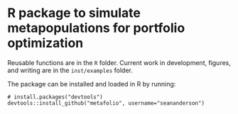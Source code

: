 # R package to simulate metapopulations for portfolio optimization

Reusable functions are in the `R` folder. Current work in development, figures, and writing are in the `inst/examples` folder.

The package can be installed and loaded in R by running:

    # install.packages("devtools")
    devtools::install_github("metafolio", username="seananderson")

